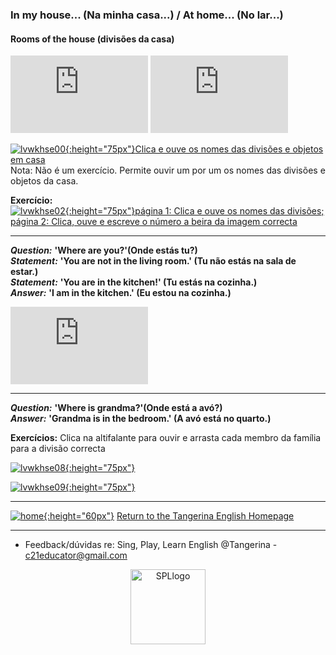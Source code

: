 ### In my house... (Na minha casa...) / At home... (No lar...)

#### Rooms of the house (divisões da casa) 

<iframe width="220" height="124" src="https://www.youtube.com/embed/1lqZmMu5wkk" title="YouTube video player" frameborder="0" allow="accelerometer; autoplay; clipboard-write; encrypted-media; gyroscope; picture-in-picture; web-share" allowfullscreen></iframe> <iframe width="220" height="124" src="https://www.youtube.com/embed/aOSJZbHoiY8" title="YouTube video player" frameborder="0" allow="accelerometer; autoplay; clipboard-write; encrypted-media; gyroscope; picture-in-picture; web-share" allowfullscreen></iframe>  
 
[![lvwkhse00](https://1blockatatime.github.io/English/images2/lvwkhse00.png){:height="75px"}](https://www.liveworksheets.com/zh1425649jp)[Clica e ouve os nomes das divisões e objetos em casa](https://www.liveworksheets.com/zh1425649jp)   
Nota: Não é um exercício. Permite ouvir um por um os nomes das divisões e objetos da casa.     

**Exercício:**   
[![lvwkhse02](https://1blockatatime.github.io/English/images2/lvwkhse02.png){:height="75px"}](https://www.liveworksheets.com/worksheets/en/English_as_a_Second_Language_(ESL)/Rooms_in_the_house/Parts_of_the_house_tp18820nz)[página 1: Clica e ouve os nomes das divisões; página 2: Clica, ouve e escreve o número a beira da imagem correcta](https://www.liveworksheets.com/worksheets/en/English_as_a_Second_Language_(ESL)/Rooms_in_the_house/Parts_of_the_house_tp18820nz)   

***  

***Question:*** **'Where are you?'(Onde estás tu?)**  
***Statement:*** **'You are not in the living room.' (Tu não estás na sala de estar.)**    
***Statement:*** **'You are in the kitchen!' (Tu estás na cozinha.)**  
***Answer:*** **'I am in the kitchen.' (Eu estou na cozinha.)**  

<iframe width="220" height="124" src="https://www.youtube.com/embed/WfLBN0FVYNM" title="YouTube video player" frameborder="0" allow="accelerometer; autoplay; clipboard-write; encrypted-media; gyroscope; picture-in-picture; web-share" allowfullscreen></iframe>  

***  

***Question:*** **'Where is grandma?'(Onde está a avó?)**   
***Answer:*** **'Grandma is in the bedroom.' (A avó está no quarto.)**   

**Exercícios:** Clica na altifalante para ouvir e arrasta cada membro da família para a divisão correcta   

[![lvwkhse08](https://1blockatatime.github.io/English/images2/lvwkhse08.png){:height="75px"}](https://www.liveworksheets.com/worksheets/en/English_as_a_Second_Language_(ESL)/The_family/Where_is_the_family$_nu1098209nz)   

[![lvwkhse09](https://1blockatatime.github.io/English/images2/lvwkhse09.png){:height="75px"}](https://www.liveworksheets.com/worksheets/en/English_as_a_Second_Language_(ESL)/Rooms_in_the_house/My_House_my_family_(Listen_and_drag)_je1100602mz)  

***  

[![home](https://1blockatatime.github.io/English/images/home.png){:height="60px"}](https://tangerina-pt.github.io/English) [Return to the Tangerina English Homepage](https://tangerina-pt.github.io/English)  

***
* Feedback/dúvidas re: Sing, Play, Learn English @Tangerina - c21educator@gmail.com  
<p align="center">
<img width="120" src="https://1blockatatime.github.io/English/images2/spl_logo.png" alt="SPLlogo">
</p>
